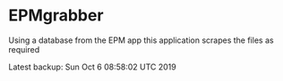 # EPMgrabber
Using a database from the EPM app this application scrapes the files as required


Latest backup: Sun Oct 6 08:58:02 UTC 2019
